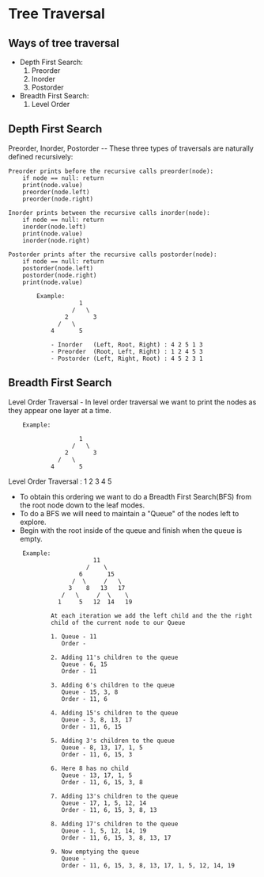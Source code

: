# Tree Traversal

## Ways of tree traversal

- Depth First Search:
    1. Preorder
    2. Inorder
    3. Postorder
- Breadth First Search:
    1. Level Order

## Depth First Search

Preorder, Inorder, Postorder -- These three types of traversals are naturally defined recursively:

```text
Preorder prints before the recursive calls preorder(node):
    if node == null: return
    print(node.value)
    preorder(node.left)
    preorder(node.right)
```

```text
Inorder prints between the recursive calls inorder(node):
    if node == null: return
    inorder(node.left)
    print(node.value)
    inorder(node.right)
```

```text
Postorder prints after the recursive calls postorder(node):
    if node == null: return
    postorder(node.left)
    postorder(node.right)
    print(node.value)
```

```text
        Example:
                    1
                  /   \
                2       3
              /   \
            4       5

            - Inorder   (Left, Root, Right) : 4 2 5 1 3
            - Preorder  (Root, Left, Right) : 1 2 4 5 3
            - Postorder (Left, Right, Root) : 4 5 2 3 1
```

## Breadth First Search

Level Order Traversal - In level order traversal we want to print the nodes as they appear one layer at a time.

```text
    Example:

                    1
                  /   \
                2       3
              /   \
            4       5
```

Level Order Traversal : 1 2 3 4 5

- To obtain this ordering we want to do a Breadth First Search(BFS) from the root node down to the leaf modes.
- To do a BFS we will need to maintain a "Queue" of the nodes left to explore.
- Begin with the root inside of the queue and finish when the queue is empty.

```text
    Example:
                        11
                      /    \
                    6       15
                  /  \     /   \
                 3    8   13   17
               /   \     /  \    \
              1     5   12  14   19

            At each iteration we add the left child and the the right
            child of the current node to our Queue

            1. Queue - 11
               Order -

            2. Adding 11's children to the queue
               Queue - 6, 15
               Order - 11

            3. Adding 6's children to the queue
               Queue - 15, 3, 8
               Order - 11, 6

            4. Adding 15's children to the queue
               Queue - 3, 8, 13, 17
               Order - 11, 6, 15

            5. Adding 3's children to the queue
               Queue - 8, 13, 17, 1, 5
               Order - 11, 6, 15, 3

            6. Here 8 has no child
               Queue - 13, 17, 1, 5
               Order - 11, 6, 15, 3, 8

            7. Adding 13's children to the queue
               Queue - 17, 1, 5, 12, 14
               Order - 11, 6, 15, 3, 8, 13

            8. Adding 17's children to the queue
               Queue - 1, 5, 12, 14, 19
               Order - 11, 6, 15, 3, 8, 13, 17

            9. Now emptying the queue
               Queue -
               Order - 11, 6, 15, 3, 8, 13, 17, 1, 5, 12, 14, 19
```

